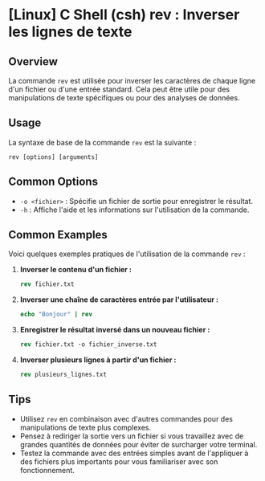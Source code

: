 # [Linux] C Shell (csh) rev : Inverser les lignes de texte

## Overview
La commande `rev` est utilisée pour inverser les caractères de chaque ligne d'un fichier ou d'une entrée standard. Cela peut être utile pour des manipulations de texte spécifiques ou pour des analyses de données.

## Usage
La syntaxe de base de la commande `rev` est la suivante :

```
rev [options] [arguments]
```

## Common Options
- `-o <fichier>` : Spécifie un fichier de sortie pour enregistrer le résultat.
- `-h` : Affiche l'aide et les informations sur l'utilisation de la commande.

## Common Examples
Voici quelques exemples pratiques de l'utilisation de la commande `rev` :

1. **Inverser le contenu d'un fichier :**
   ```csh
   rev fichier.txt
   ```

2. **Inverser une chaîne de caractères entrée par l'utilisateur :**
   ```csh
   echo "Bonjour" | rev
   ```

3. **Enregistrer le résultat inversé dans un nouveau fichier :**
   ```csh
   rev fichier.txt -o fichier_inverse.txt
   ```

4. **Inverser plusieurs lignes à partir d'un fichier :**
   ```csh
   rev plusieurs_lignes.txt
   ```

## Tips
- Utilisez `rev` en combinaison avec d'autres commandes pour des manipulations de texte plus complexes.
- Pensez à rediriger la sortie vers un fichier si vous travaillez avec de grandes quantités de données pour éviter de surcharger votre terminal.
- Testez la commande avec des entrées simples avant de l'appliquer à des fichiers plus importants pour vous familiariser avec son fonctionnement.